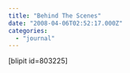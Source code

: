 ```yaml
---
title: "Behind The Scenes"
date: "2008-04-06T02:52:17.000Z"
categories: 
  - "journal"
---
```


\[blipit id=803225\]
